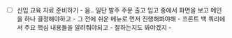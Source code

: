 - [ ] 신입 교육 자료 준비하기 
		- 음.. 일단 발주 주문 출고 입고 중에서 화면을 보고 메인을 하나 결정해야하고 
		- 그 전에 쉬운 메뉴로 먼저 진행해봐야해 
		- 프론트 백 쿼리에서 주요 핵심 내용들을 알려줘야되고 
		- 잘하는지도 봐야겠지 
		- 